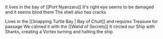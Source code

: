 It lives in the bay of [[Port Nyanzaru]]
It's right eye seems to be damaged and it seems blind there
The shell also has cracks

Lives in the [[Snapping Turtle Bay | Bay of Chult]] and requires Treasure for passage
We calmed it with the [[Wand of Secrets]]
It circled our Ship with Sharks, creating a Vortex turning and halting the ship